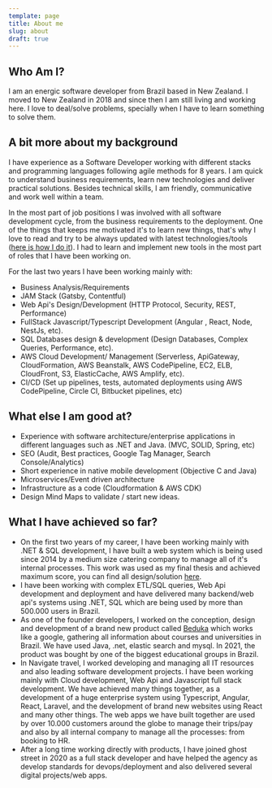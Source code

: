 ```yaml
---
template: page
title: About me
slug: about
draft: true
---
```

## Who Am I?

I am an energic software developer from Brazil based in New Zealand. I moved to New Zealand in 2018 and since then I am still living and working here. I love to deal/solve problems, specially when I have to learn something to solve them.

## A bit more about my background

I have experience as a Software Developer working with different stacks and programming languages following agile methods for 8 years. I am quick to understand business requirements, learn new technologies and deliver practical solutions. Besides technical skills, I am friendly, communicative and work well within a team.

In the most part of job positions I was involved with all software development cycle, from the business requirements to the deployment. One of the things that keeps me motivated it's to learn new things, that's why I love to read and try to be always updated with latest technologies/tools ([here is how I do it](https://lucasfsantos.com/5-tips-to-become-a-better-developer)). I had to learn and implement new tools in the most part of roles that I have been working on.

For the last two years I have been working mainly with:  

* Business Analysis/Requirements
* JAM Stack (Gatsby, Contentful)
* Web Api's Design/Development (HTTP Protocol, Security, REST, Performance)
* FullStack Javascript/Typescript Development (Angular , React, Node, NestJs, etc).
* SQL Databases design & development (Design Databases, Complex Queries, Performance, etc).
* AWS Cloud Development/ Management (Serverless, ApiGateway, CloudFormation, AWS Beanstalk, AWS CodePipeline, EC2, ELB, CloudFront, S3, ElasticCache, AWS Amplify, etc). 
* CI/CD (Set up pipelines, tests, automated deployments using AWS CodePipeline, Circle CI, Bitbucket pipelines, etc)

## What else I am good at?

* Experience with software architecture/enterprise applications in different languages such as .NET and Java. (MVC, SOLID, Spring, etc)
* SEO (Audit, Best practices, Google Tag Manager, Search Console/Analytics)
* Short experience in native mobile development (Objective C and Java)
* Microservices/Event driven architecture
* Infrastructure as a code (Cloudformation & AWS CDK)
* Design Mind Maps to validate / start new ideas.

## What I have achieved so far?

* On the first two years of my career, I have been working mainly with .NET & SQL development, I have built a web system which is being used since 2014 by a medium size catering company to manage all of it's internal processes. This work was used as my final thesis and achieved maximum score, you can find all design/solution [here](https://www.monografias.ufop.br/bitstream/35400000/221/6/MONOGRAFIA_DesenvolvimentoSistemaInforma%c3%a7%c3%a3o.pdf).
* I have been working with complex ETL/SQL queries, Web Api development and deployment and have delivered many backend/web api's systems using .NET, SQL which are being used by more than 500.000 users in Brazil. 
* As one of the founder developers, I worked on the conception, design and development of a brand new product called [Beduka](https://www.beduka.com) which works like a google, gathering all information about courses and universities in Brazil. We have used Java, .net, elastic search and mysql. In 2021, the product was bought by one of the biggest educational groups in Brazil.
* In Navigate travel, I worked developing and managing all IT resources and also leading software development projects. I have been working mainly with Cloud development, Web Api and Javascript full stack development. We have achieved many things together, as a development of a huge enterprise system using Typescript, Angular, React, Laravel, and the development of brand new websites using React and many other things. The web apps we have built together are used by over 10.000 customers around the globe to manage their trips/pay and also by all internal company to manage all the processes: from booking to HR. 
* After a long time working directly with products, I have joined ghost street in 2020 as a full stack developer and have helped the agency as develop standards for devops/deployment and also delivered several digital projects/web apps.
